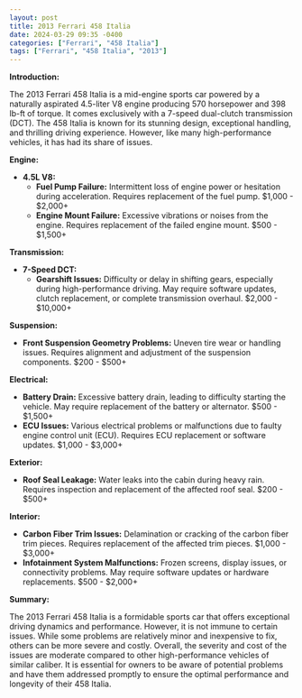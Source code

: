 ```yaml
---
layout: post
title: 2013 Ferrari 458 Italia
date: 2024-03-29 09:35 -0400
categories: ["Ferrari", "458 Italia"]
tags: ["Ferrari", "458 Italia", "2013"]
---
```

**Introduction:**

The 2013 Ferrari 458 Italia is a mid-engine sports car powered by a naturally aspirated 4.5-liter V8 engine producing 570 horsepower and 398 lb-ft of torque. It comes exclusively with a 7-speed dual-clutch transmission (DCT). The 458 Italia is known for its stunning design, exceptional handling, and thrilling driving experience. However, like many high-performance vehicles, it has had its share of issues.

**Engine:**

* **4.5L V8:**
    * **Fuel Pump Failure:** Intermittent loss of engine power or hesitation during acceleration. Requires replacement of the fuel pump. $1,000 - $2,000+
    * **Engine Mount Failure:** Excessive vibrations or noises from the engine. Requires replacement of the failed engine mount. $500 - $1,500+

**Transmission:**

* **7-Speed DCT:**
    * **Gearshift Issues:** Difficulty or delay in shifting gears, especially during high-performance driving. May require software updates, clutch replacement, or complete transmission overhaul. $2,000 - $10,000+

**Suspension:**

* **Front Suspension Geometry Problems:** Uneven tire wear or handling issues. Requires alignment and adjustment of the suspension components. $200 - $500+

**Electrical:**

* **Battery Drain:** Excessive battery drain, leading to difficulty starting the vehicle. May require replacement of the battery or alternator. $500 - $1,500+
* **ECU Issues:** Various electrical problems or malfunctions due to faulty engine control unit (ECU). Requires ECU replacement or software updates. $1,000 - $3,000+

**Exterior:**

* **Roof Seal Leakage:** Water leaks into the cabin during heavy rain. Requires inspection and replacement of the affected roof seal. $200 - $500+

**Interior:**

* **Carbon Fiber Trim Issues:** Delamination or cracking of the carbon fiber trim pieces. Requires replacement of the affected trim pieces. $1,000 - $3,000+
* **Infotainment System Malfunctions:** Frozen screens, display issues, or connectivity problems. May require software updates or hardware replacements. $500 - $2,000+

**Summary:**

The 2013 Ferrari 458 Italia is a formidable sports car that offers exceptional driving dynamics and performance. However, it is not immune to certain issues. While some problems are relatively minor and inexpensive to fix, others can be more severe and costly. Overall, the severity and cost of the issues are moderate compared to other high-performance vehicles of similar caliber. It is essential for owners to be aware of potential problems and have them addressed promptly to ensure the optimal performance and longevity of their 458 Italia.
